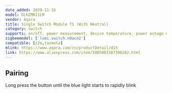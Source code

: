 ```yaml
---
date_added: 2020-11-16
model: DLKZMK11LM
vendor: Aqara
title: Single Switch Module T1 (With Neutral)
category: switch
supports: on/off, power measurement, device temperature, power outage memory
zigbeemodel: ['lumi.switch.n0acn2']
compatible: [z2m,tasmota]
mlink: https://www.aqara.com/cn/productDetail/d15
link: https://www.aliexpress.com/item/1005003307390282.html
---
```

## Pairing
Long press the button until the blue light starts to rapidly blink
